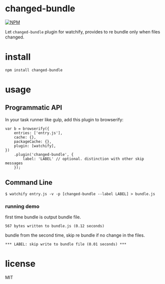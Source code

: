 changed-bundle
================

[![NPM](https://nodei.co/npm/changed-bundle.png)](https://nodei.co/npm/changed-bundle/)

Let `changed-bundle` plugin for watchify, provides to re bundle only when files changed.

# install

```
npm install changed-bundle
```

# usage
## Programmatic API

In your task runner like gulp, add this plugin to browserify:

```
var b = browserify({
	entries: ['entry.js'],
	cache: {},
	packageCache: {},
	plugin: [watchify],
})
	.plugin('changed-bundle', {
		label: 'LABEL' // optional. distinction with other skip messages
	});
```

## Command Line

```shell
$ watchify entry.js -v -p [changed-bundle --label LABEL] > bundle.js
```

### running demo

first time bundle is output bundle file.

```shell
567 bytes written to bundle.js (0.12 seconds)
```

bundle from the second time, skip re bundle if no change in the files.

```shell
*** LABEL: skip write to bundle file (0.01 seconds) ***
```

# license

MIT

